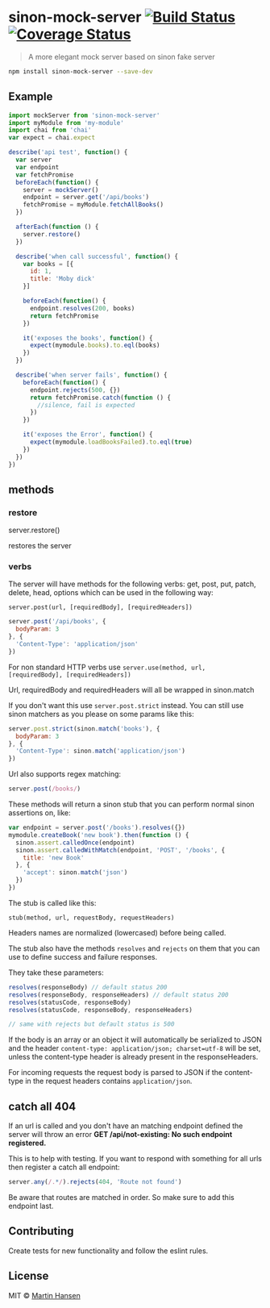 # sinon-mock-server [![Build Status](https://travis-ci.org/mokkabonna/sinon-mock-server.svg?branch=master)](https://travis-ci.org/mokkabonna/sinon-mock-server) [![Coverage Status](https://coveralls.io/repos/github/mokkabonna/sinon-mock-server/badge.svg?branch=master)](https://coveralls.io/github/mokkabonna/sinon-mock-server?branch=master)


> A more elegant mock server based on sinon fake server

```bash
npm install sinon-mock-server --save-dev
```

## Example
```js
import mockServer from 'sinon-mock-server'
import myModule from 'my-module'
import chai from 'chai'
var expect = chai.expect

describe('api test', function() {
  var server
  var endpoint
  var fetchPromise
  beforeEach(function() {
    server = mockServer()
    endpoint = server.get('/api/books')
    fetchPromise = myModule.fetchAllBooks()
  })

  afterEach(function () {
    server.restore()
  })

  describe('when call successful', function() {
    var books = [{
      id: 1,
      title: 'Moby dick'
    }]

    beforeEach(function() {
      endpoint.resolves(200, books)
      return fetchPromise
    })

    it('exposes the books', function() {
      expect(mymodule.books).to.eql(books)
    })
  })

  describe('when server fails', function() {
    beforeEach(function() {
      endpoint.rejects(500, {})
      return fetchPromise.catch(function () {
        //silence, fail is expected
      })
    })

    it('exposes the Error', function() {
      expect(mymodule.loadBooksFailed).to.eql(true)
    })
  })
})
```

## methods

### restore

server.restore()

restores the server

### verbs

The server will have methods for the following verbs: get, post, put, patch, delete, head, options which can be used in the following way:

`server.post(url, [requiredBody], [requiredHeaders])`

```js
server.post('/api/books', {
  bodyParam: 3
}, {
  'Content-Type': 'application/json'
})
```

For non standard HTTP verbs use `server.use(method, url, [requiredBody], [requiredHeaders])`

Url, requiredBody and requiredHeaders will all be wrapped in sinon.match

If you don't want this use `server.post.strict` instead. You can still use sinon matchers as you please on some params like this:

```js
server.post.strict(sinon.match('books'), {
  bodyParam: 3
}, {
  'Content-Type': sinon.match('application/json')
})
```

Url also supports regex matching:

```js
server.post(/books/)
```

These methods will return a sinon stub that you can perform normal sinon assertions on, like:

```js
var endpoint = server.post('/books').resolves({})
mymodule.createBook('new book').then(function () {
  sinon.assert.calledOnce(endpoint)
  sinon.assert.calledWithMatch(endpoint, 'POST', '/books', {
    title: 'new Book'
  }, {
    'accept': sinon.match('json')
  })
})
```

The stub is called like this:

`stub(method, url, requestBody, requestHeaders)`

Headers names are normalized (lowercased) before being called.

The stub also have the methods `resolves` and `rejects` on them that you can use to define success and failure responses.

They take these parameters:

```js
resolves(responseBody) // default status 200
resolves(responseBody, responseHeaders) // default status 200
resolves(statusCode, responseBody)
resolves(statusCode, responseBody, responseHeaders)

// same with rejects but default status is 500
```

If the body is an array or an object it will automatically be serialized to JSON and the header `content-type: application/json; charset=utf-8` will be set, unless the content-type header is already present in the responseHeaders.

For incoming requests the request body is parsed to JSON if the content-type in the request headers contains `application/json`.

## catch all 404

If an url is called and you don't have an matching endpoint defined the server will throw an error **GET /api/not-existing: No such endpoint registered.**

This is to help with testing. If you want to respond with something for all urls then register a catch all endpoint:

```js
server.any(/.*/).rejects(404, 'Route not found')
```

Be aware that routes are matched in order. So make sure to add this endpoint last.


## Contributing

Create tests for new functionality and follow the eslint rules.

## License

MIT © [Martin Hansen](http://martinhansen.com)
